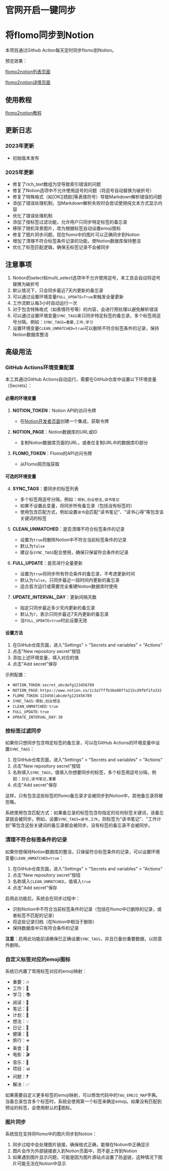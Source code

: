 # 官网开启一键同步
# 将flomo同步到Notion

本项目通过Github Action每天定时同步flomo到Notion。

预览效果：

[flomo2notion列表页面](https://www.notion.so/image/https%3A%2F%2Fprod-files-secure.s3.us-west-2.amazonaws.com%2Fd01f9e1b-37be-4e62-ba09-3e4835a67760%2F7d8e606e-2bb2-48e0-84fb-e8fe4f70ae5b%2FUntitled.png?table=block&id=df77b666-0f2b-4d96-848e-a0193759c0e3&t=df77b666-0f2b-4d96-848e-a0193759c0e3&width=840.6771240234375&cache=v2)

[flomo2notion详情页面](https://www.notion.so/image/https%3A%2F%2Fprod-files-secure.s3.us-west-2.amazonaws.com%2Fd01f9e1b-37be-4e62-ba09-3e4835a67760%2F8daf2284-aedf-4e04-8f55-9f1fe409e4cc%2FUntitled.png?table=block&id=31fb72fd-0b40-4ae1-82f5-9de52e1aeed1&t=31fb72fd-0b40-4ae1-82f5-9de52e1aeed1&width=2078&cache=v2)

## 使用教程

[flomo2notion教程](https://blog.notionedu.com/article/0d91c395-d74a-4ce4-a219-afdca8e90c92#52ef8ad045d84e0c900ecbe529ce3653)

## 更新日志

### 2023年更新
- 初始版本发布

### 2025年更新
- 修复了rich_text数组为空导致索引错误的问题
- 修复了Notion选项中不允许使用逗号的问题（将逗号自动替换为破折号）
- 修复了特殊格式（如[OK][捂脸]等表情符号）导致Markdown解析错误的问题
- 添加了错误处理机制，当Markdown解析失败时会尝试使用纯文本方式显示内容
- 优化了错误处理机制
- 添加了按标签过滤功能，允许用户只同步特定标签的备忘录
- 移除了随机背景图片，改为根据标签自动设置emoji图标
- 修复了图片同步问题，现在flomo中的图片可以正确同步到Notion
- 增加了清理不符合标签条件记录的功能，使Notion数据库保持整洁
- 优化了标签匹配逻辑，确保无标签记录不会被同步

## 注意事项

1. Notion的select和multi_select选项中不允许使用逗号，本工具会自动将逗号替换为破折号
2. 默认情况下，只会同步最近7天内更新的备忘录
3. 可以通过设置环境变量`FULL_UPDATE=True`来触发全量更新
4. 工作流默认每3小时自动运行一次
5. 对于包含特殊格式（如表情符号等）的内容，会进行预处理以避免解析错误
6. 可以通过设置环境变量`SYNC_TAGS`来只同步特定标签的备忘录，多个标签用逗号分隔，例如：`SYNC_TAGS=重要,工作,学习`
7. 设置环境变量`CLEAN_UNMATCHED=true`可以删除不符合标签条件的记录，保持Notion数据库整洁

## 高级用法

### GitHub Actions环境变量配置

本工具通过GitHub Actions自动运行，需要在GitHub仓库中设置以下环境变量（Secrets）：

#### 必需的环境变量

1. **NOTION_TOKEN**：Notion API的访问令牌
   - 在[Notion开发者页面](https://www.notion.so/my-integrations)创建一个集成，获取令牌

2. **NOTION_PAGE**：Notion数据库的URL或ID
   - 复制Notion数据库页面的URL，或者仅复制URL中的数据库ID部分

3. **FLOMO_TOKEN**：Flomo的API访问令牌
   - 从Flomo网页版获取

#### 可选的环境变量

4. **SYNC_TAGS**：要同步的标签列表
   - 多个标签用逗号分隔，例如：`得到,创业想法,读书笔记`
   - 如果不设置此变量，将同步所有备忘录（包括没有标签的）
   - 使用包含匹配方式，例如设置`读书`会匹配"读书笔记"、"读书心得"等包含该关键词的标签

5. **CLEAN_UNMATCHED**：是否清理不符合标签条件的记录
   - 设置为`true`将删除Notion中不符合当前标签条件的记录
   - 默认为`false`
   - 建议与`SYNC_TAGS`配合使用，确保只保留符合条件的记录

6. **FULL_UPDATE**：是否进行全量更新
   - 设置为`true`将同步所有符合条件的备忘录，不考虑更新时间
   - 默认为`false`，只同步最近一段时间内更新的备忘录
   - 适合首次运行或需要完全重建Notion数据库时使用

7. **UPDATE_INTERVAL_DAY**：更新间隔天数
   - 指定只同步最近多少天内更新的备忘录
   - 默认为`7`，表示只同步最近7天内更新的备忘录
   - 当`FULL_UPDATE=true`时此设置无效

#### 设置方法

1. 在GitHub仓库页面，进入"Settings" > "Secrets and variables" > "Actions"
2. 点击"New repository secret"按钮
3. 添加上述环境变量，填入对应的值
4. 点击"Add secret"保存

示例配置：
- `NOTION_TOKEN`: `secret_abcdefg123456789`
- `NOTION_PAGE`: `https://www.notion.so/1c3a7fffb36e80ffa215cd9fbf1fa332`
- `FLOMO_TOKEN`: `123456|abcdefg123456789`
- `SYNC_TAGS`: `得到,创业想法`
- `CLEAN_UNMATCHED`: `true`
- `FULL_UPDATE`: `true`
- `UPDATE_INTERVAL_DAY`: `30`

### 按标签过滤同步

如果你只想同步包含特定标签的备忘录，可以在GitHub Actions的环境变量中设置`SYNC_TAGS`：

1. 在GitHub仓库页面，进入"Settings" > "Secrets and variables" > "Actions"
2. 点击"New repository secret"按钮
3. 名称填入`SYNC_TAGS`，值填入你想要同步的标签，多个标签用逗号分隔，例如：`日记,读书笔记,重要`
4. 点击"Add secret"保存

这样，只有包含这些标签的flomo备忘录才会被同步到Notion中，其他备忘录将被忽略。

系统使用包含匹配方式：如果备忘录的标签包含你指定的任何标签关键词，该备忘录就会被同步。例如，设置`SYNC_TAGS=读书,工作`，则标签为"读书笔记"、"工作计划"等包含这些关键词的备忘录都会被同步。没有标签的备忘录不会被同步。

### 清理不符合标签条件的记录

如果你想保持Notion数据库的整洁，只保留符合标签条件的记录，可以设置环境变量`CLEAN_UNMATCHED=true`：

1. 在GitHub仓库页面，进入"Settings" > "Secrets and variables" > "Actions"
2. 点击"New repository secret"按钮
3. 名称填入`CLEAN_UNMATCHED`，值填入`true`
4. 点击"Add secret"保存

启用此功能后，系统会在同步过程中：
- 识别Notion中不符合当前标签条件的记录（包括在flomo中已删除的记录，或者标签不匹配的记录）
- 将这些记录归档（在Notion中相当于删除）
- 保持数据库中只有符合条件的记录

**注意**：启用此功能前请确保已正确设置`SYNC_TAGS`，并且已备份重要数据，以防意外删除。

### 自定义标签对应的emoji图标

系统已内置了常用标签对应的emoji映射：
- 重要：🔥
- 工作：💼
- 学习：📚
- 阅读：📖
- 笔记：📝
- 计划：📅
- 想法：💡
- 日记：📔
- 健康：💪
- 旅行：✈️
- 美食：🍔
- 电影：🎬
- 音乐：🎵
- 项目：📊
- 问题：❓
- 解决：✅

如果需要自定义更多标签的emoji映射，可以修改代码中的`TAG_EMOJI_MAP`字典。当备忘录包含多个标签时，系统会使用第一个标签来确定emoji。如果没有匹配到预设的标签，会使用默认的📌图标。

### 图片同步

系统现在支持将flomo中的图片同步到Notion：

1. 同步过程中会处理图片链接，确保格式正确，能够在Notion中正确显示
2. 图片会作为外部链接嵌入到Notion页面中，而不是上传到Notion
3. 如果遇到图片显示问题，可能是因为图片源站点设置了防盗链，这种情况下图片可能无法在Notion中显示
